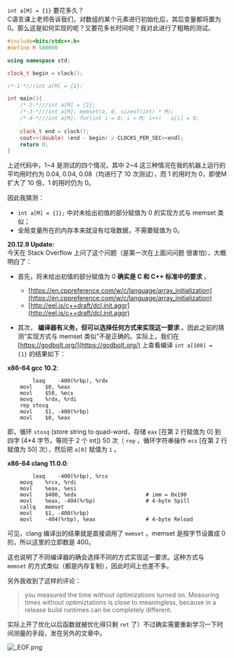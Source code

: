 `int a[M] = {1}` 要花多久？<br />C语言课上老师告诉我们，对数组的某个元素进行初始化后，其后变量都将置为0。那么这是如何实现的呢？又要花多长时间呢？我对此进行了粗略的测试。

```cpp
#include<bits/stdc++.h>
#define M 500000

using namespace std;

clock_t begin = clock();

/*-1-*///int a[M] = {1};

int main(){
    /*-2-*///int a[M] = {1};
	/*-3-*///int a[M]; memset(a, 0, sizeof(int) * M);
	/*-4-*///int a[M]; for(int i = 0; i < M; i++)	a[i] = 0;
    
	clock_t end = clock();
	cout<<(double) (end - begin) / CLOCKS_PER_SEC<<endl;
	return 0;
} 
```

上述代码中，1~4 是测试的四个情况，其中 2~4 这三种情况在我的机器上运行的平均用时约为 0.04, 0.04, 0.08（均进行了 10 次测试），而 1 的用时为 0，即使M扩大了 10 倍，1 的用时仍为 0。

因此我猜测：

- `int a[M] = {1};` 中对未给出初值的部分赋值为 0 的实现方式与 memset 类似；
- 全局变量所在的内存本来就没有垃圾数据，不需要赋值为 0。

**20.12.9 Update:** <br />今天在 Stack Overflow 上问了这个问题（是第一次在上面问问题 很害怕），大概明白了：

- 首先，将未给出初值的部分赋值为 0 **确实是 C 和 C++ 标准中的要求** 。
   - [https://en.cppreference.com/w/c/language/array_initialization](https://en.cppreference.com/w/c/language/array_initialization)
   - [http://eel.is/c++draft/dcl.init.aggr](http://eel.is/c++draft/dcl.init.aggr)

- 其次， **编译器有义务，但可以选择任何方式来实现这一要求** 。因此之前的猜测“实现方式与 memset 类似”不是正确的。实际上，我们在 [https://godbolt.org/](https://godbolt.org/) 上查看编译 `int a[100] = {1}` 的结果如下：

**x86-64 gcc 10.2**:
```
		leaq    -400(%rbp), %rdx
    movl    $0, %eax
    movl    $50, %ecx
    movq    %rdx, %rdi
    rep stosq
    movl    $1, -400(%rbp)
    movl    $0, %eax
```
即，循环 `stosq` (store string to quad-word，存储 `eax` [在第 2 行赋值为 0] 到 四字 [4*4 字节，等同于 2 个 int]) 50 次（ `rep` ，循环字符串操作 `ecx` [在第 2 行赋值为 50] 次），然后把 `a[0]` 赋值为 `1` 。

**x86-64 clang 11.0.0**:
```
		leaq    -400(%rbp), %rcx
    movq    %rcx, %rdi
    movl    %eax, %esi
    movl    $400, %edx                      # imm = 0x190
    movl    %eax, -404(%rbp)                # 4-byte Spill
    callq   memset
    movl    $1, -400(%rbp)
    movl    -404(%rbp), %eax                # 4-byte Reload
```
可见，clang 编译出的结果就是直接调用了 `memset` 。memset 是按字节设置成 0 的，所以这里的立即数是 400。

这也说明了不同编译器的确会选择不同的方式实现这一要求。这种方式与 `memset` 的方式类似（都是内存复制），因此时间上也差不多。

另外我收到了这样的评论：
> you measured the time without optimizations turned on. Measuring times without optimiztations is close to meaningless, because in a release build runtimes can be completely different.


实际上开了优化以后函数就被优化得只剩 `ret` 了）不过确实需要重新学习一下时间测量的手段，发在另外的文章中。

![_EOF.png](./assets/1607504605924-b35a9f0d-0b2d-4680-8888-38245d3f990d.png)
